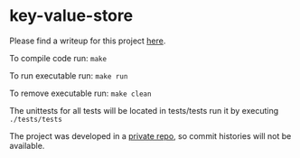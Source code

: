 # key-value-store

Please find a writeup for this project [here](ProjectReport.pdf).

To compile code run: `make`

To run executable run: `make run`

To remove executable run: `make clean`

The unittests for all tests will be located in tests/tests run it by executing `./tests/tests`

The project was developed in a [private repo](https://github.com/jon23lam/csc443-project), so commit histories will not be available.
